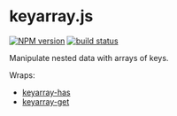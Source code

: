keyarray.js
===========

[![NPM version](https://img.shields.io/npm/v/keyarray.svg)](https://www.npmjs.com/package/keyarray)
[![build status](https://img.shields.io/travis/kemitchell/keyarray.js.svg)](http://travis-ci.org/kemitchell/keyarray.js)

Manipulate nested data with arrays of keys.

Wraps:
- [keyarray-has](https://npmjs.com/package/keyarray-has)
- [keyarray-get](https://npmjs.com/package/keyarray-get)

